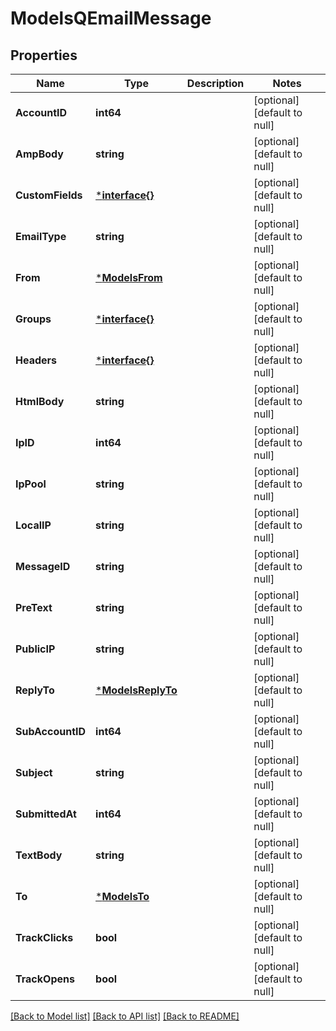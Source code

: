 # ModelsQEmailMessage

## Properties
Name | Type | Description | Notes
------------ | ------------- | ------------- | -------------
**AccountID** | **int64** |  | [optional] [default to null]
**AmpBody** | **string** |  | [optional] [default to null]
**CustomFields** | [***interface{}**](interface{}.md) |  | [optional] [default to null]
**EmailType** | **string** |  | [optional] [default to null]
**From** | [***ModelsFrom**](models.From.md) |  | [optional] [default to null]
**Groups** | [***interface{}**](interface{}.md) |  | [optional] [default to null]
**Headers** | [***interface{}**](interface{}.md) |  | [optional] [default to null]
**HtmlBody** | **string** |  | [optional] [default to null]
**IpID** | **int64** |  | [optional] [default to null]
**IpPool** | **string** |  | [optional] [default to null]
**LocalIP** | **string** |  | [optional] [default to null]
**MessageID** | **string** |  | [optional] [default to null]
**PreText** | **string** |  | [optional] [default to null]
**PublicIP** | **string** |  | [optional] [default to null]
**ReplyTo** | [***ModelsReplyTo**](models.ReplyTo.md) |  | [optional] [default to null]
**SubAccountID** | **int64** |  | [optional] [default to null]
**Subject** | **string** |  | [optional] [default to null]
**SubmittedAt** | **int64** |  | [optional] [default to null]
**TextBody** | **string** |  | [optional] [default to null]
**To** | [***ModelsTo**](models.To.md) |  | [optional] [default to null]
**TrackClicks** | **bool** |  | [optional] [default to null]
**TrackOpens** | **bool** |  | [optional] [default to null]

[[Back to Model list]](../README.md#documentation-for-models) [[Back to API list]](../README.md#documentation-for-api-endpoints) [[Back to README]](../README.md)


